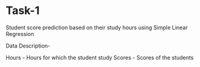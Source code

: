 # Task-1
Student score prediction based on their study hours using Simple Linear Regression

Data Description-

Hours - Hours for which the student study 
Scores - Scores of the students 
